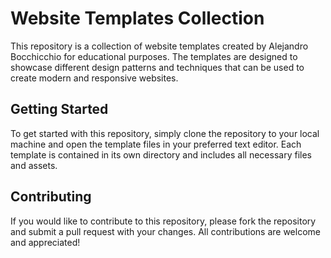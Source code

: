 # Website Templates Collection

This repository is a collection of website templates created by Alejandro Bocchicchio for educational purposes. The templates are designed to showcase different design patterns and techniques that can be used to create modern and responsive websites.

## Getting Started

To get started with this repository, simply clone the repository to your local machine and open the template files in your preferred text editor. Each template is contained in its own directory and includes all necessary files and assets.

## Contributing

If you would like to contribute to this repository, please fork the repository and submit a pull request with your changes. All contributions are welcome and appreciated!
